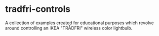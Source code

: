 # tradfri-controls
A collection of examples created for educational purposes which revolve around controlling an IKEA "TRÅDFRI" wireless color lightbulb.
